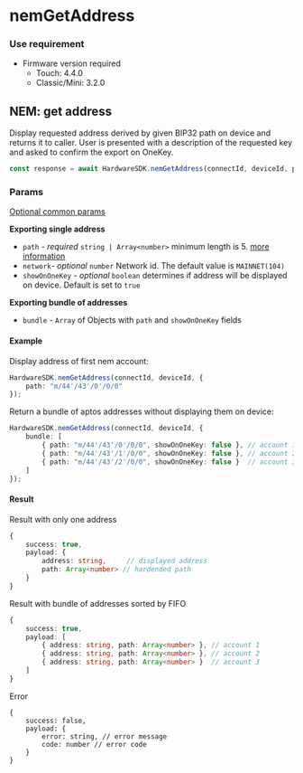 # nemGetAddress

### Use requirement

* Firmware version required
  * Touch: 4.4.0
  * Classic/Mini: 3.2.0

## NEM: get address

Display requested address derived by given BIP32 path on device and returns it to caller. User is presented with a description of the requested key and asked to confirm the export on OneKey.

```typescript
const response = await HardwareSDK.nemGetAddress(connectId, deviceId, params)
```

### Params

[Optional common params](../common-params.md)

**Exporting single address**

* `path` - _required_ `string | Array<number>`  minimum length is 5. [more information](../path.md)
* `network`- _optional_ `number` Network id. The default value is `MAINNET(104)`
* `showOnOneKey` - _optional_ `boolean` determines if address will be displayed on device. Default is set to `true`

**Exporting bundle of addresses**

* `bundle` - `Array` of Objects with `path` and `showOnOneKey` fields

#### Example

Display address of first nem account:

```typescript
HardwareSDK.nemGetAddress(connectId, deviceId, {
    path: "m/44'/43'/0'/0/0"
});
```

Return a bundle of aptos addresses without displaying them on device:

```typescript
HardwareSDK.nemGetAddress(connectId, deviceId, {
    bundle: [
        { path: "m/44'/43'/0'/0/0", showOnOneKey: false }, // account 1
        { path: "m/44'/43'/1'/0/0", showOnOneKey: false }, // account 2
        { path: "m/44'/43'/2'/0/0", showOnOneKey: false }  // account 3
    ]
});
```

#### Result

Result with only one address

```typescript
{
    success: true,
    payload: {
        address: string,     // displayed address
        path: Array<number> // hardended path
    }
}
```

Result with bundle of addresses sorted by FIFO

```typescript
{
    success: true,
    payload: [
        { address: string, path: Array<number> }, // account 1
        { address: string, path: Array<number> }, // account 2
        { address: string, path: Array<number> }  // account 3
    ]
}
```

Error

```
{
    success: false,
    payload: {
        error: string, // error message
        code: number // error code
    }
}
```
